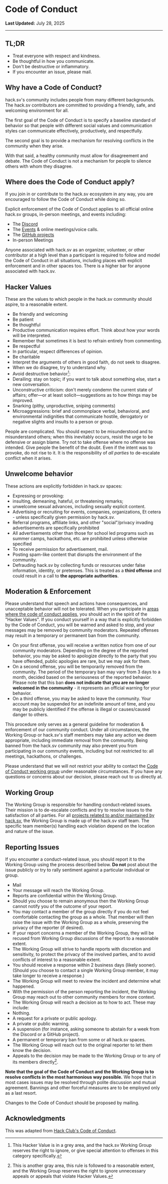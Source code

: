 # Code of Conduct

**Last Updated:** July 28, 2025

---

## TL;DR

-   Treat everyone with respect and kindness.
-   Be thoughtful in how you communicate.
-   Don't be destructive or inflammatory.
-   If you encounter an issue, please mail.

## Why have a Code of Conduct?

hack.sv's community includes people from many different backgrounds. The hack.sv contributors are committed to providing a friendly, safe, and welcoming environment for all.

The first goal of the Code of Conduct is to specify a baseline standard of behavior so that people with different social values and communication styles can communicate effectively, productively, and respectfully.

The second goal is to provide a mechanism for resolving conflicts in the community when they arise.

With that said, a healthy community must allow for disagreement and debate. The Code of Conduct is not a mechanism for people to silence others with whom they disagree.

## Where does the Code of Conduct apply?

If you join in or contribute to the hack.sv ecosystem in any way, you are encouraged to follow the Code of Conduct while doing so.

Explicit enforcement of the Code of Conduct applies to all official online hack.sv groups, in-person meetings, and events including:

-   The [Discord](https://hack.sv/discord)
-   The [Events](https://hack.sv) &amp; online meetings/voice calls.
-   The [GitHub projects](https://hack.sv/gh)
-   In-person Meetings

Anyone associated with hack.sv as an organizer, volunteer, or other contributor at a high level than a participant is required to follow and model the Code of Conduct in all situations, including places with explicit enforcement and in other spaces too. There is a higher bar for anyone associated with hack.sv.

## Hacker Values

These are the values to which people in the hack.sv community should aspire, to a reasonable extent.

-   Be friendly and welcoming
-   Be patient
-   Be thoughtful
-   Productive communication requires effort. Think about how your words will be interpreted.
-   Remember that sometimes it is best to refrain entirely from commenting.
-   Be respectful
-   In particular, respect differences of opinion.
-   Be charitable
-   Interpret the arguments of others in good faith, do not seek to disagree.
-   When we do disagree, try to understand why.
-   Avoid destructive behavior[^1]:
-   Derailing: stay on topic; if you want to talk about something else, start a new conversation.
-   Unconstructive criticism: don't merely condemn the current state of affairs; offer—or at least solicit—suggestions as to how things may be improved.
-   Snarking (pithy, unproductive, sniping comments)
-   Microaggressions: brief and commonplace verbal, behavioral, and environmental indignities that communicate hostile, derogatory or negative slights and insults to a person or group.

People are complicated. You should expect to be misunderstood and to misunderstand others; when this inevitably occurs, resist the urge to be defensive or assign blame. Try not to take offense where no offense was intended. Give people the benefit of the doubt. Even if the intent was to provoke, do not rise to it. It is the responsibility of _all parties_ to de-escalate conflict when it arises.

## Unwelcome behavior

These actions are explicitly forbidden in hack.sv spaces:

-   Expressing or provoking:
-   insulting, demeaning, hateful, or threatening remarks;
-   unwelcome sexual advances, including sexually explicit content.
-   Advertising or recruiting for events, companies, organizations, Et cetera - unless specifically given permission by hack.sv.
-   Referral programs, affiliate links, and other "social"/privacy invading advertisements are specifically prohibited
-   All advertisements other than those for school led programs such as summer camps, hackathons, etc. are prohibited unless otherwise specified
-   To receive permission for advertisement, mail.
-   Posting spam-like content that disrupts the environment of the community.
-   Defrauding hack.sv by collecting funds or resources under false information, identity, or pretenses. This is treated as a **third offense** and could result in a call to **the appropriate authorities**.

## Moderation &amp; Enforcement

Please understand that speech and actions have consequences, and unacceptable behavior will not be tolerated. When you participate in [areas where the code of conduct applies](#where-does-the-code-of-conduct-apply), you should act in the spirit of the "Hacker Values". If you conduct yourself in a way that is explicitly forbidden by the Code of Conduct, you will be warned and asked to stop, and your messages may be removed by community moderators. Repeated offenses may result in a temporary or permanent ban from the community.

-   On your first offense, you will receive a written notice from one of our community moderators. Depending on the degree of the reported behavior, you may be asked to apologize directly to the party that you have offended, public apologies are rare, but we may ask for them.
-   On a second offense, you will be temporarily removed from the community. The period of the temporary ban may vary from 3 days to a month, decided based on the seriousness of the reported behavior. Please note that this ban **does not indicate that you are no longer welcomed in the community** - it represents an official warning for your behavior.
-   On a third offense, you may be asked to leave the community. Your account may be suspended for an indefinite amount of time, and you may be publicly identified if the offense is illegal or causes/caused danger to others.

This procedure only serves as a general guideline for moderation &amp; enforcement of our community conduct. Under all circumstances, the Working Group or hack.sv's staff members may take any action we deem appropriate, including immediate removal from the community. Being banned from the hack.sv community may also prevent you from participating in our community events, including but not restricted to: all meetings, hackathons, or challenges.

Please understand that we will not restrict your ability to contact the [Code of Conduct working group](#working-group) under reasonable circumstances. If you have any questions or concerns about our decision, please reach out to us directly at.

## Working Group

The Working Group is responsible for handling conduct-related issues. Their mission is to de-escalate conflicts and try to resolve issues to the satisfaction of all parties. For all [projects related to and/or maintained by hack.sv](#where-does-the-code-of-conduct-apply), the Working Group is made up of the hack.sv staff team. The specific team member(s) handling each violation depend on the location and nature of the issue.

## Reporting Issues

If you encounter a conduct-related issue, you should report it to the Working Group using the process described below. **Do not** post about the issue publicly or try to rally sentiment against a particular individual or group.

-   Mail
-   Your message will reach the Working Group.
-   Reports are confidential within the Working Group.
-   Should you choose to remain anonymous then the Working Group cannot notify you of the outcome of your report.
-   You may contact a member of the group directly if you do not feel comfortable contacting the group as a whole. That member will then raise the issue with the Working Group as a whole, preserving the privacy of the reporter (if desired).
-   If your report concerns a member of the Working Group, they will be recused from Working Group discussions of the report to a reasonable extent.
-   The Working Group will strive to handle reports with discretion and sensitivity, to protect the privacy of the involved parties, and to avoid conflicts of interest to a reasonable extent.
-   You should receive a response within 2 business days (likely sooner). (Should you choose to contact a single Working Group member, it may take longer to receive a response.)
-   The Working Group will meet to review the incident and determine what happened.
-   With the permission of the person reporting the incident, the Working Group may reach out to other community members for more context.
-   The Working Group will reach a decision as to how to act. These may include:
-   Nothing.
-   A request for a private or public apology.
-   A private or public warning.
-   A suspension (for instance, asking someone to abstain for a week from the Discord or a GitHub project).
-   A permanent or temporary ban from some or all hack.sv spaces.
-   The Working Group will reach out to the original reporter to let them know the decision.
-   Appeals to the decision may be made to the Working Group or to any of its members directly[^2].

**Note that the goal of the Code of Conduct and the Working Group is to resolve conflicts in the most harmonious way possible.** We hope that in most cases issues may be resolved through polite discussion and mutual agreement. Bannings and other forceful measures are to be employed only as a last resort.

Changes to the Code of Conduct should be proposed by mailing.

## Acknowledgments

This was adapted from [Hack Club's Code of Conduct](https://hackclub.com/conduct).

[^1]: This Hacker Value is in a grey area, and the hack.sv Working Group reserves the right to ignore, or give special attention to offenses in this category specifically.
[^2]: This is another gray area, this rule is followed to a reasonable extent, and the Working Group reserves the right to ignore unnecessary appeals or appeals that violate Hacker Values.
